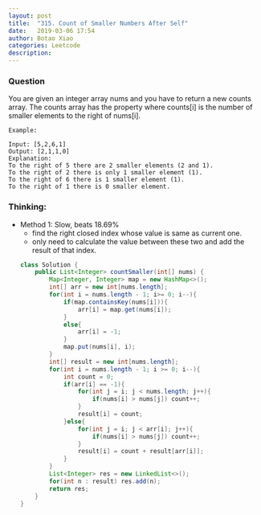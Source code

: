 ```yaml
---
layout: post
title:  "315. Count of Smaller Numbers After Self"
date:   2019-03-06 17:54
author: Botao Xiao
categories: Leetcode
description:
---
```

### Question
You are given an integer array nums and you have to return a new counts array. The counts array has the property where counts[i] is the number of smaller elements to the right of nums[i].

```
Example:

Input: [5,2,6,1]
Output: [2,1,1,0] 
Explanation:
To the right of 5 there are 2 smaller elements (2 and 1).
To the right of 2 there is only 1 smaller element (1).
To the right of 6 there is 1 smaller element (1).
To the right of 1 there is 0 smaller element.
```

### Thinking:
* Method 1: Slow, beats 18.69%
	* find the right closed index whose value is same as current one.
	* only need to calculate the value between these two and add the result of that index.
    ```Java
    class Solution {
        public List<Integer> countSmaller(int[] nums) {
            Map<Integer, Integer> map = new HashMap<>();
            int[] arr = new int[nums.length];
            for(int i = nums.length - 1; i>= 0; i--){
                if(map.containsKey(nums[i])){
                    arr[i] = map.get(nums[i]);
                }
                else{
                    arr[i] = -1;
                }
                map.put(nums[i], i);
            }
            int[] result = new int[nums.length];
            for(int i = nums.length - 1; i >= 0; i--){
                int count = 0;
                if(arr[i] == -1){
                    for(int j = i; j < nums.length; j++){
                        if(nums[i] > nums[j]) count++;
                    }
                    result[i] = count;
                }else{
                    for(int j = i; j < arr[i]; j++){
                        if(nums[i] > nums[j]) count++;
                    }
                    result[i] = count + result[arr[i]];
                }
            }
            List<Integer> res = new LinkedList<>();
            for(int n : result) res.add(n);
            return res;
        }
    }
    ```

